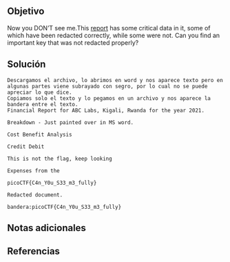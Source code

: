 ## Objetivo
Now you DON’T see me.This [report](https://artifacts.picoctf.net/c/84/Financial_Report_for_ABC_Labs.pdf) has some critical data in it, some of which have been redacted correctly, while some were not. Can you find an important key that was not redacted properly?
## Solución
```
Descargamos el archivo, lo abrimos en word y nos aparece texto pero en algunas partes viene subrayado con segro, por lo cual no se puede apreciar lo que dice.
Copiamos solo el texto y lo pegamos en un archivo y nos aparece la bandera entre el texto.
Financial Report for ABC Labs, Kigali, Rwanda for the year 2021.

Breakdown - Just painted over in MS word.

Cost Benefit Analysis

Credit Debit

This is not the flag, keep looking

Expenses from the

picoCTF{C4n_Y0u_S33_m3_fully}

Redacted document.

bandera:picoCTF{C4n_Y0u_S33_m3_fully}
```
## Notas adicionales

## Referencias